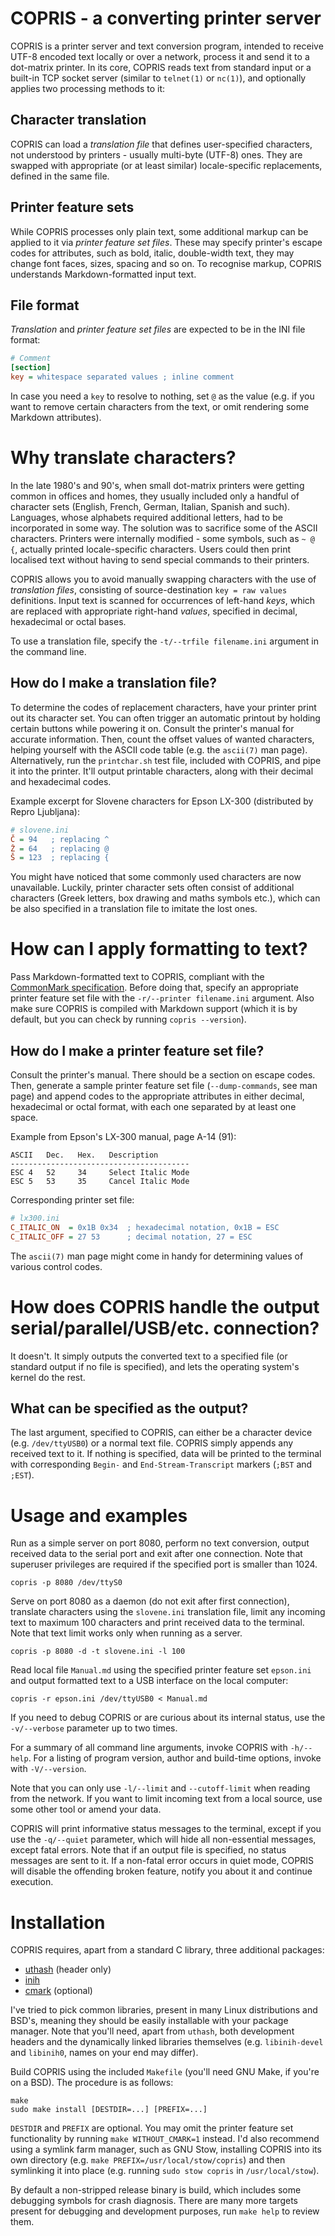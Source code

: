 # COPRIS - a converting printer server

COPRIS is a printer server and text conversion program, intended to
receive UTF-8 encoded text locally or over a network, process it and
send it to a dot-matrix printer. In its core, COPRIS reads text from
standard input or a built-in TCP socket server (similar to `telnet(1)`
or `nc(1)`), and optionally applies two processing methods to it:


## Character translation

COPRIS can load a *translation file* that defines user-specified
characters, not understood by printers - usually multi-byte (UTF-8)
ones. They are swapped with appropriate (or at least similar)
locale-specific replacements, defined in the same file.


## Printer feature sets

While COPRIS processes only plain text, some additional markup can be
applied to it via *printer feature set files*. These may specify printer's
escape codes for attributes, such as bold, italic, double-width text,
they may change font faces, sizes, spacing and so on. To recognise markup,
COPRIS understands Markdown-formatted input text.


## File format

*Translation* and *printer feature set files* are expected to be in the
INI file format:

```ini
# Comment
[section]
key = whitespace separated values ; inline comment
```

In case you need a `key` to resolve to nothing, set `@` as the value (e.g.
if you want to remove certain characters from the text, or omit rendering
some Markdown attributes).


# Why translate characters?

In the late 1980's and 90's, when small dot-matrix printers were
getting common in offices and homes, they usually included only a
handful of character sets (English, French, German, Italian, Spanish and
such). Languages, whose alphabets required additional letters, had to be
incorporated in some way. The solution was to sacrifice some of the ASCII
characters. Printers were internally modified - some symbols, such as `~
@ {`, actually printed locale-specific characters. Users could then print
localised text without having to send special commands to their printers.

COPRIS allows you to avoid manually swapping characters with the use
of *translation files*, consisting of source-destination `key = raw
values` definitions. Input text is scanned for occurrences of left-hand
*keys*, which are replaced with appropriate right-hand *values*, specified
in decimal, hexadecimal or octal bases.

To use a translation file, specify the `-t/--trfile filename.ini`
argument in the command line.


## How do I make a translation file?

To determine the codes of replacement characters, have your printer print
out its character set. You can often trigger an automatic printout by
holding certain buttons while powering it on. Consult the printer's
manual for accurate information. Then, count the offset values of
wanted characters, helping yourself with the ASCII code table (e.g. the
`ascii(7)` man page). Alternatively, run the `printchar.sh` test file,
included with COPRIS, and pipe it into the printer. It'll output printable
characters, along with their decimal and hexadecimal codes.

Example excerpt for Slovene characters for Epson LX-300 (distributed by
Repro Ljubljana):

```ini
# slovene.ini
Č = 94   ; replacing ^
Ž = 64   ; replacing @
Š = 123  ; replacing {
```

You might have noticed that some commonly used characters are now
unavailable. Luckily, printer character sets often consist of additional
characters (Greek letters, box drawing and maths symbols etc.), which
can be also specified in a translation file to imitate the lost ones.


# How can I apply formatting to text?

Pass Markdown-formatted text to COPRIS, compliant with the [CommonMark
specification][1]. Before doing that, specify an appropriate printer
feature set file with the `-r/--printer filename.ini` argument. Also make
sure COPRIS is compiled with Markdown support (which it is by default,
but you can check by running `copris --version`).

[1]: https://spec.commonmark.org/


## How do I make a printer feature set file?

Consult the printer's manual. There should be a section on escape
codes. Then, generate a sample printer feature set file
(`--dump-commands`, see man page) and append codes to the appropriate
attributes in either decimal, hexadecimal or octal format, with each one
separated by at least one space.

Example from Epson's LX-300 manual, page A-14 (91):

```
ASCII   Dec.   Hex.   Description
----------------------------------------
ESC 4   52     34     Select Italic Mode
ESC 5   53     35     Cancel Italic Mode
```

Corresponding printer set file:

```ini
# lx300.ini
C_ITALIC_ON  = 0x1B 0x34  ; hexadecimal notation, 0x1B = ESC
C_ITALIC_OFF = 27 53      ; decimal notation, 27 = ESC
```

The `ascii(7)` man page might come in handy for determining values of
various control codes.


# How does COPRIS handle the output serial/parallel/USB/etc. connection?

It doesn't. It simply outputs the converted text to a specified file
(or standard output if no file is specified), and lets the operating
system's kernel do the rest.


## What can be specified as the output?

The last argument, specified to COPRIS, can either be a character device
(e.g. `/dev/ttyUSB0`) or a normal text file. COPRIS simply appends any
received text to it. If nothing is specified, data will be printed to
the terminal with corresponding `Begin-` and `End-Stream-Transcript`
markers (`;BST` and `;EST`).


# Usage and examples

Run as a simple server on port 8080, perform no text conversion, output
received data to the serial port and exit after one connection. Note
that superuser privileges are required if the specified port is smaller
than 1024.

```
copris -p 8080 /dev/ttyS0
```

Serve on port 8080 as a daemon (do not exit after first connection),
translate characters using the `slovene.ini` translation file, limit
any incoming text to maximum 100 characters and print received data to
the terminal. Note that text limit works only when running as a server.

```
copris -p 8080 -d -t slovene.ini -l 100
```

Read local file `Manual.md` using the specified printer feature set
`epson.ini` and output formatted text to a USB interface on the local
computer:

```
copris -r epson.ini /dev/ttyUSB0 < Manual.md
```

If you need to debug COPRIS or are curious about its internal status,
use the `-v/--verbose` parameter up to two times.

For a summary of all command line arguments, invoke COPRIS with
`-h/--help`. For a listing of program version, author and build-time
options, invoke with `-V/--version`.

Note that you can only use `-l/--limit` and `--cutoff-limit` when reading
from the network. If you want to limit incoming text from a local source,
use some other tool or amend your data.

COPRIS will print informative status messages to the terminal, except
if you use the `-q/--quiet` parameter, which will hide all non-essential
messages, except fatal errors. Note that if an output file is specified,
no status messages are sent to it. If a non-fatal error occurs in quiet
mode, COPRIS will disable the offending broken feature, notify you about
it and continue execution.


# Installation

COPRIS requires, apart from a standard C library, three additional
packages:

- [uthash][2] (header only)
- [inih][3]
- [cmark][4] (optional)

[2]: https://repology.org/project/uthash/versions
[3]: https://repology.org/project/inih/versions
[4]: https://repology.org/project/cmark/versions

I've tried to pick common libraries, present in many Linux distributions
and BSD's, meaning they should be easily installable with your
package manager. Note that you'll need, apart from `uthash`, both
development headers and the dynamically linked libraries themselves
(e.g. `libinih-devel` and `libinih0`, names on your end may differ).

Build COPRIS using the included `Makefile` (you'll need GNU Make, if
you're on a BSD). The procedure is as follows:

```
make
sudo make install [DESTDIR=...] [PREFIX=...]
```

`DESTDIR` and `PREFIX` are optional. You may omit the printer feature
set functionality by running `make WITHOUT_CMARK=1` instead. I'd also
recommend using a symlink farm manager, such as GNU Stow, installing
COPRIS into its own directory (e.g. `make PREFIX=/usr/local/stow/copris`)
and then symlinking it into place (e.g. running `sudo stow copris` in
`/usr/local/stow`).

By default a non-stripped release binary is build, which includes some
debugging symbols for crash diagnosis. There are many more targets present
for debugging and development purposes, run `make help` to review them.

